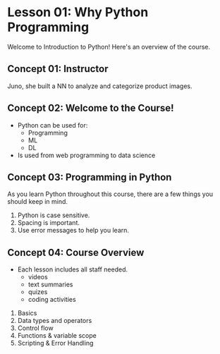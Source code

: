 # Lesson 01: Why Python Programming
Welcome to Introduction to Python! Here's an overview of the course.

## Concept 01: Instructor
Juno, she built a NN to analyze and categorize product images.

## Concept 02: Welcome to the Course!
* Python can be used for:
    * Programming
    * ML
    * DL
* Is used from web programming to data science


## Concept 03: Programming in Python
As you learn Python throughout this course, there are a few things you should keep in mind.
1. Python is case sensitive.
2. Spacing is important.
3. Use error messages to help you learn.



## Concept 04: Course Overview
* Each lesson includes all staff needed.
    * videos
    * text summaries
    * quizes
    * coding activities
1. Basics
2. Data types and operators
3. Control flow
4. Functions & variable scope
5. Scripting & Error Handling
